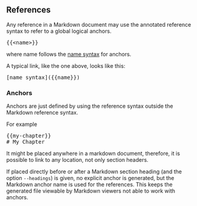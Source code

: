 <!-- DO NOT MODIFY                             -->
<!-- this file is generated by mdref           -->
<!-- from ../../src/doc/chapters/references.md -->

## References

Any reference in a Markdown document may
use the annotated reference syntax to refer to a global logical anchors.


<pre>
{{&lt;name>}}
</pre>

where name follows the [name syntax](../../README.md#name) for
anchors.

A typical link, like the one above, looks like this:

<pre>
[name syntax]({{name}&rcub;)
</pre>


### Anchors

Anchors are just defined by using the reference syntax outside the Markdown reference syntax.

For example

<pre>
{{my-chapter}&rcub;
# My Chapter
</pre>

It might be placed anywhere in a markdown document,
therefore, it is possible to link to any location, not only section headers.

If placed directly before or after a Markdown section heading
(and the option `--headings`) is given, no explicit anchor is generated,
but the Markdown anchor name is used for the references.
This keeps the generated file viewable by Markdown viewers not able to
work with anchors. 